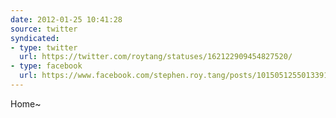 ```yaml
---
date: 2012-01-25 10:41:28
source: twitter
syndicated:
- type: twitter
  url: https://twitter.com/roytang/statuses/162122909454827520/
- type: facebook
  url: https://www.facebook.com/stephen.roy.tang/posts/10150512550133912
---
```


Home~